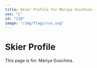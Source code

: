 ```yaml
---
title: Skier Profile for Mariya Guschina
sex: "L"
id: "118"
image: "/img/flags/rus.svg" 
---
```


# Skier Profile

This page is for: Mariya Guschina.
    